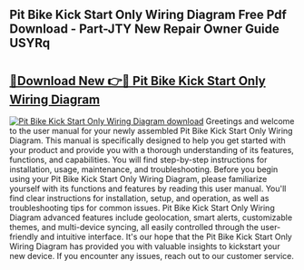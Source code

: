 ## Pit Bike Kick Start Only Wiring Diagram Free Pdf Download - Part-JTY New Repair Owner Guide USYRq

# <h2><a href="http://dfhbuz.blite.top/?on=Pit+Bike+Kick+Start+Only+Wiring+Diagram">🔗Download New 👉🔴 Pit Bike Kick Start Only Wiring Diagram</a></h2>

[![Pit Bike Kick Start Only Wiring Diagram download](https://i.imgur.com/lujVjoI.png)](http://dfhbuz.blite.top/?on=Pit+Bike+Kick+Start+Only+Wiring+Diagram)
Greetings and welcome to the user manual for your newly assembled Pit Bike Kick Start Only Wiring Diagram. This manual is specifically designed to help you get started with your product and provide you with a thorough understanding of its features, functions, and capabilities. You will find step-by-step instructions for installation, usage, maintenance, and troubleshooting. Before you begin using your Pit Bike Kick Start Only Wiring Diagram, please familiarize yourself with its functions and features by reading this user manual. You'll find clear instructions for installation, setup, and operation, as well as troubleshooting tips for common issues. Pit Bike Kick Start Only Wiring Diagram advanced features include geolocation, smart alerts, customizable themes, and multi-device syncing, all easily controlled through the user-friendly and intuitive interface. It's our hope that the Pit Bike Kick Start Only Wiring Diagram has provided you with valuable insights to kickstart your new device. If you encounter any issues, reach out to our customer service.
